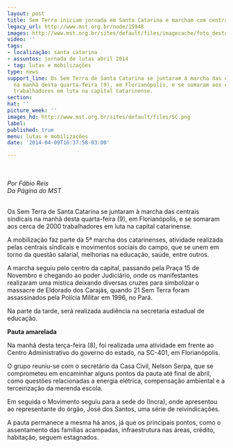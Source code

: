 ```yaml
---
layout: post
title: Sem Terra iniciam jornada em Santa Catarina e marcham com centrais
legacy_url: http://www.mst.org.br/node/15948
images: http://www.mst.org.br/sites/default/files/imagecache/foto_destaque/SC.png
video: ''
tags:
- localização: santa catarina
- assuntos: jornada de lutas abril 2014
- tag: lutas e mobilizações
type: news
support_line: Os Sem Terra de Santa Catarina se juntaram à marcha das centrais sindicais
  na manhã desta quarta-feira (9), em Florianópolis, e se somaram aos cerca de 2000
  trabalhadores em luta na capital catarinense.
section: 
hat: ''
picture_week: ''
images_hd: http://www.mst.org.br/sites/default/files/SC.png
label: 
published: true
menu: lutas e mobilizações
date: '2014-04-09T16:37:58-03:00'

---
```

<p><img style="margin: 10px;" src="http://www.mst.org.br/sites/default/files/SC.png" alt=""></p><p><em>Por Fábio Reis<br>Da Página do MST</em> &nbsp; &nbsp; &nbsp; &nbsp; &nbsp; &nbsp;</p><p><br>Os Sem Terra de Santa Catarina se juntaram à marcha das centrais sindicais na manhã desta quarta-feira (9), em Florianópolis, e se somaram aos cerca de 2000 trabalhadores em luta na capital catarinense.</p><p>A mobilização faz parte da 5ª marcha dos catarinenses, atividade realizada pelas centrais sindicais e movimentos sociais do campo, que se unem em torno da questão salarial, melhorias na educação, saúde, entre outros.</p><p>A marcha seguiu pelo centro da capital, passando pela Praça 15 de Novembro e chegando ao poder Judiciário, onde os manifestantes realizaram uma mística deixando diversas cruzes para simbolizar o massacre de Eldorado dos Carajás, quando 21 Sem Terra foram assassinados pela Polícia Militar em 1996, no Pará.&nbsp;</p><p>Na parte da tarde, será realizada audiência na secretaria estadual de educação.&nbsp;<strong><br></strong></p><p><strong>Pauta amarelada</strong></p><p>Na manhã desta terça-feira (8), foi realizada uma atividade em frente ao Centro Administrativo do governo do estado, na SC-401, em Florianópolis.&nbsp;</p><p>O grupo reuniu-se com o secretário da Casa Civil, Nelson Serpa, que se comprometeu em encaminhar alguns pontos da pauta até final de abril, como questões relacionadas a energia elétrica, compensação ambiental e a terceirização da merenda escola.</p><p>Em seguida o Movimento seguiu para a sede do (Incra), onde apresentou ao representante do órgão, José dos Santos, uma série de reivindicações.&nbsp;</p><p>A pauta permanece a mesma há anos, já que os principais pontos, como o assentamento das famílias acampadas, infraestrutura nas áreas, crédito, habitação, seguem estagnados.</p><div>&nbsp;</div>
